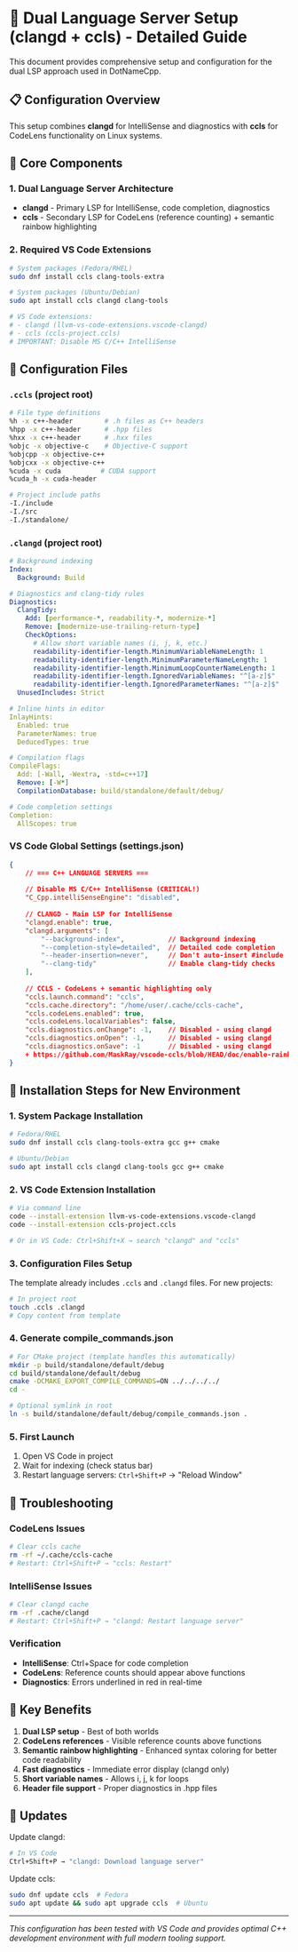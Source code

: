 # 🎯 Dual Language Server Setup (clangd + ccls) - Detailed Guide

This document provides comprehensive setup and configuration for the dual LSP approach used in DotNameCpp.

## 📋 Configuration Overview
This setup combines **clangd** for IntelliSense and diagnostics with **ccls** for CodeLens functionality on Linux systems.

## 🎯 Core Components

### 1. **Dual Language Server Architecture**
- **clangd** - Primary LSP for IntelliSense, code completion, diagnostics
- **ccls** - Secondary LSP for CodeLens (reference counting) + semantic rainbow highlighting

### 2. **Required VS Code Extensions**
```bash
# System packages (Fedora/RHEL)
sudo dnf install ccls clang-tools-extra

# System packages (Ubuntu/Debian) 
sudo apt install ccls clangd clang-tools

# VS Code extensions:
# - clangd (llvm-vs-code-extensions.vscode-clangd)
# - ccls (ccls-project.ccls)
# IMPORTANT: Disable MS C/C++ IntelliSense
```

## 📁 Configuration Files

### **`.ccls`** (project root)
```bash
# File type definitions
%h -x c++-header        # .h files as C++ headers
%hpp -x c++-header      # .hpp files
%hxx -x c++-header      # .hxx files
%objc -x objective-c    # Objective-C support
%objcpp -x objective-c++
%objcxx -x objective-c++
%cuda -x cuda          # CUDA support
%cuda_h -x cuda-header

# Project include paths
-I./include
-I./src
-I./standalone/
```

### **`.clangd`** (project root)
```yaml
# Background indexing
Index:
  Background: Build

# Diagnostics and clang-tidy rules
Diagnostics:
  ClangTidy:
    Add: [performance-*, readability-*, modernize-*]
    Remove: [modernize-use-trailing-return-type]
    CheckOptions:
      # Allow short variable names (i, j, k, etc.)
      readability-identifier-length.MinimumVariableNameLength: 1
      readability-identifier-length.MinimumParameterNameLength: 1
      readability-identifier-length.MinimumLoopCounterNameLength: 1
      readability-identifier-length.IgnoredVariableNames: "^[a-z]$"
      readability-identifier-length.IgnoredParameterNames: "^[a-z]$"
  UnusedIncludes: Strict

# Inline hints in editor
InlayHints:
  Enabled: true
  ParameterNames: true
  DeducedTypes: true

# Compilation flags
CompileFlags:
  Add: [-Wall, -Wextra, -std=c++17]
  Remove: [-W*]
  CompilationDatabase: build/standalone/default/debug/

# Code completion settings
Completion:
  AllScopes: true
```

### **VS Code Global Settings** (settings.json)
```json
{
    // === C++ LANGUAGE SERVERS ===
    
    // Disable MS C/C++ IntelliSense (CRITICAL!)
    "C_Cpp.intelliSenseEngine": "disabled",
    
    // CLANGD - Main LSP for IntelliSense
    "clangd.enable": true,
    "clangd.arguments": [
        "--background-index",           // Background indexing
        "--completion-style=detailed",  // Detailed code completion
        "--header-insertion=never",     // Don't auto-insert #include
        "--clang-tidy"                  // Enable clang-tidy checks
    ],
    
    // CCLS - CodeLens + semantic highlighting only
    "ccls.launch.command": "ccls",
    "ccls.cache.directory": "/home/user/.cache/ccls-cache",
    "ccls.codeLens.enabled": true,
    "ccls.codeLens.localVariables": false,
    "ccls.diagnostics.onChange": -1,    // Disabled - using clangd
    "ccls.diagnostics.onOpen": -1,      // Disabled - using clangd  
    "ccls.diagnostics.onSave": -1       // Disabled - using clangd
    + https://github.com/MaskRay/vscode-ccls/blob/HEAD/doc/enable-rainbow-colors.md
}
```

## 🚀 Installation Steps for New Environment

### 1. **System Package Installation**
```bash
# Fedora/RHEL
sudo dnf install ccls clang-tools-extra gcc g++ cmake

# Ubuntu/Debian
sudo apt install ccls clangd clang-tools gcc g++ cmake
```

### 2. **VS Code Extension Installation**
```bash
# Via command line
code --install-extension llvm-vs-code-extensions.vscode-clangd
code --install-extension ccls-project.ccls

# Or in VS Code: Ctrl+Shift+X → search "clangd" and "ccls"
```

### 3. **Configuration Files Setup**
The template already includes `.ccls` and `.clangd` files. For new projects:
```bash
# In project root
touch .ccls .clangd
# Copy content from template
```

### 4. **Generate compile_commands.json**
```bash
# For CMake project (template handles this automatically)
mkdir -p build/standalone/default/debug
cd build/standalone/default/debug
cmake -DCMAKE_EXPORT_COMPILE_COMMANDS=ON ../../../../
cd -

# Optional symlink in root
ln -s build/standalone/default/debug/compile_commands.json .
```

### 5. **First Launch**
1. Open VS Code in project
2. Wait for indexing (check status bar)
3. Restart language servers: `Ctrl+Shift+P` → "Reload Window"

## 🔧 Troubleshooting

### CodeLens Issues
```bash
# Clear ccls cache
rm -rf ~/.cache/ccls-cache
# Restart: Ctrl+Shift+P → "ccls: Restart"
```

### IntelliSense Issues
```bash
# Clear clangd cache
rm -rf .cache/clangd
# Restart: Ctrl+Shift+P → "clangd: Restart language server"
```

### Verification
- **IntelliSense**: Ctrl+Space for code completion
- **CodeLens**: Reference counts should appear above functions
- **Diagnostics**: Errors underlined in red in real-time

## 📌 Key Benefits

1. **Dual LSP setup** - Best of both worlds
2. **CodeLens references** - Visible reference counts above functions
3. **Semantic rainbow highlighting** - Enhanced syntax coloring for better code readability
4. **Fast diagnostics** - Immediate error display (clangd only)
5. **Short variable names** - Allows i, j, k for loops
6. **Header file support** - Proper diagnostics in .hpp files

## 🔄 Updates

Update clangd:
```bash
# In VS Code
Ctrl+Shift+P → "clangd: Download language server"
```

Update ccls:
```bash
sudo dnf update ccls  # Fedora
sudo apt update && sudo apt upgrade ccls  # Ubuntu
```

---
*This configuration has been tested with VS Code and provides optimal C++ development environment with full modern tooling support.*